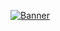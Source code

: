 [![Banner](https://github.com/hamada-j/hamada-j/asset/hamada.svg)](https://www.linkedin.com/in/hamada-embarec/)
